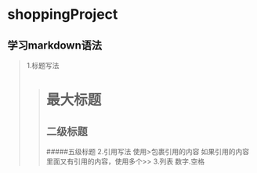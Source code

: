 # shoppingProject

## 学习markdown语法
> 1.标题写法
>> # 最大标题
>> ## 二级标题
>> #####五级标题
> 2.引用写法
>> 使用>包裹引用的内容 如果引用的内容里面又有引用的内容，使用多个>>
> 3.列表
>> 数字.空格


